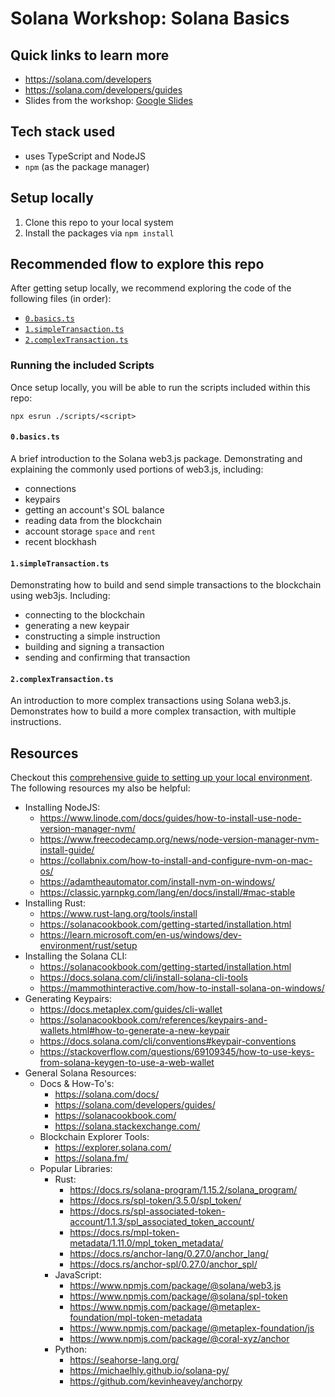 # Solana Workshop: Solana Basics

## Quick links to learn more

- https://solana.com/developers
- https://solana.com/developers/guides
- Slides from the workshop:
  [Google Slides](https://docs.google.com/presentation/d/1BpObg9lOMllUxdcHJQ5EpJGVGGiNmwcS1QUysbs91y0/edit?usp=sharing)

## Tech stack used

- uses TypeScript and NodeJS
- `npm` (as the package manager)

## Setup locally

1. Clone this repo to your local system
2. Install the packages via `npm install`

## Recommended flow to explore this repo

After getting setup locally, we recommend exploring the code of the following files (in order):

- [`0.basics.ts`](./scripts/0.basics.ts)
- [`1.simpleTransaction.ts`](./scripts/1.simpleTransaction.ts)
- [`2.complexTransaction.ts`](./scripts/2.complexTransaction.ts)

### Running the included Scripts

Once setup locally, you will be able to run the scripts included within this repo:

```shell
npx esrun ./scripts/<script>
```

#### `0.basics.ts`

A brief introduction to the Solana web3.js package. Demonstrating and explaining the commonly used
portions of web3.js, including:

- connections
- keypairs
- getting an account's SOL balance
- reading data from the blockchain
- account storage `space` and `rent`
- recent blockhash

#### `1.simpleTransaction.ts`

Demonstrating how to build and send simple transactions to the blockchain using web3js. Including:

- connecting to the blockchain
- generating a new keypair
- constructing a simple instruction
- building and signing a transaction
- sending and confirming that transaction

#### `2.complexTransaction.ts`

An introduction to more complex transactions using Solana web3.js. Demonstrates how to build a more
complex transaction, with multiple instructions.

## Resources

Checkout this
[comprehensive guide to setting up your local environment](https://solana.com/developers/guides/getstarted/setup-local-development).
The following resources my also be helpful:

- Installing NodeJS:
  - https://www.linode.com/docs/guides/how-to-install-use-node-version-manager-nvm/
  - https://www.freecodecamp.org/news/node-version-manager-nvm-install-guide/
  - https://collabnix.com/how-to-install-and-configure-nvm-on-mac-os/
  - https://adamtheautomator.com/install-nvm-on-windows/
  - https://classic.yarnpkg.com/lang/en/docs/install/#mac-stable
- Installing Rust:
  - https://www.rust-lang.org/tools/install
  - https://solanacookbook.com/getting-started/installation.html
  - https://learn.microsoft.com/en-us/windows/dev-environment/rust/setup
- Installing the Solana CLI:
  - https://solanacookbook.com/getting-started/installation.html
  - https://docs.solana.com/cli/install-solana-cli-tools
  - https://mammothinteractive.com/how-to-install-solana-on-windows/
- Generating Keypairs:
  - https://docs.metaplex.com/guides/cli-wallet
  - https://solanacookbook.com/references/keypairs-and-wallets.html#how-to-generate-a-new-keypair
  - https://docs.solana.com/cli/conventions#keypair-conventions
  - https://stackoverflow.com/questions/69109345/how-to-use-keys-from-solana-keygen-to-use-a-web-wallet
- General Solana Resources:
  - Docs & How-To's:
    - https://solana.com/docs/
    - https://solana.com/developers/guides/
    - https://solanacookbook.com/
    - https://solana.stackexchange.com/
  - Blockchain Explorer Tools:
    - https://explorer.solana.com/
    - https://solana.fm/
  - Popular Libraries:
    - Rust:
      - https://docs.rs/solana-program/1.15.2/solana_program/
      - https://docs.rs/spl-token/3.5.0/spl_token/
      - https://docs.rs/spl-associated-token-account/1.1.3/spl_associated_token_account/
      - https://docs.rs/mpl-token-metadata/1.11.0/mpl_token_metadata/
      - https://docs.rs/anchor-lang/0.27.0/anchor_lang/
      - https://docs.rs/anchor-spl/0.27.0/anchor_spl/
    - JavaScript:
      - https://www.npmjs.com/package/@solana/web3.js
      - https://www.npmjs.com/package/@solana/spl-token
      - https://www.npmjs.com/package/@metaplex-foundation/mpl-token-metadata
      - https://www.npmjs.com/package/@metaplex-foundation/js
      - https://www.npmjs.com/package/@coral-xyz/anchor
    - Python:
      - https://seahorse-lang.org/
      - https://michaelhly.github.io/solana-py/
      - https://github.com/kevinheavey/anchorpy
